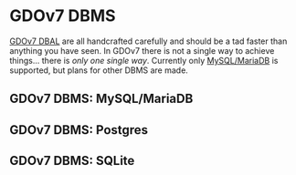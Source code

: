 # GDOv7 DBMS

[GDOv7 DBAL](../) are all handcrafted carefully and should be a tad faster than anything you have seen.
In GDOv7 there is not a single way to achieve things... there is *only one single way*.
Currently only [MySQL/MariaDB](https://github.com/gizmore/) is supported, but plans for other DBMS are made.


## GDOv7 DBMS: MySQL/MariaDB


## GDOv7 DBMS: Postgres


## GDOv7 DBMS: SQLite
